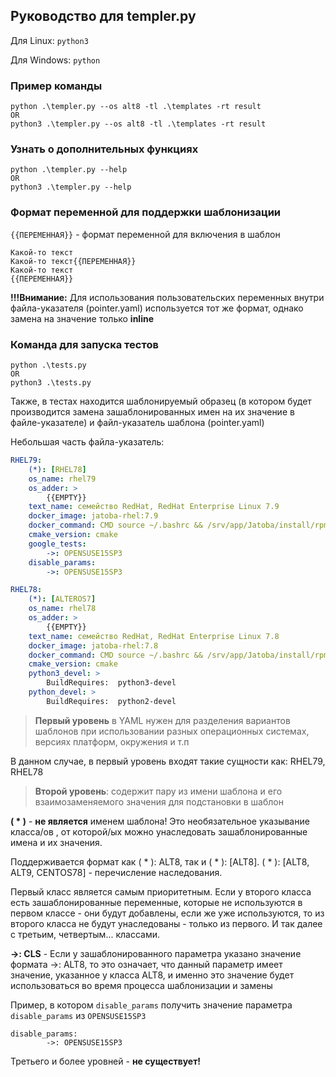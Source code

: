 ## Руководство для templer.py

Для Linux: `python3`

Для Windows: `python`

### Пример команды

```
python .\templer.py --os alt8 -tl .\templates -rt result
OR
python3 .\templer.py --os alt8 -tl .\templates -rt result
```

### Узнать о дополнительных функциях

```
python .\templer.py --help
OR
python3 .\templer.py --help
```

### Формат переменной для поддержки шаблонизации

`{{ПЕРЕМЕННАЯ}}` - формат переменной для включения в шаблон

```
Какой-то текст
Какой-то текст{{ПЕРЕМЕННАЯ}}
Какой-то текст
{{ПЕРЕМЕННАЯ}}

```

**!!!Внимание:** Для использования пользовательских переменных внутри файла-указателя (pointer.yaml) используется тот же формат, однако замена на значение только **inline**

### Команда для запуска тестов

```
python .\tests.py
OR
python3 .\tests.py
```
Также, в тестах находится шаблонируемый образец (в котором будет производится замена зашаблонированных имен на их значение в файле-указателе) и файл-указатель шаблона (pointer.yaml)

Небольшая часть файла-указатель:
```yaml
RHEL79:
    (*): [RHEL78]
    os_name: rhel79
    os_adder: >
        {{EMPTY}}
    text_name: семейство RedHat, RedHat Enterprise Linux 7.9
    docker_image: jatoba-rhel:7.9
    docker_command: CMD source ~/.bashrc && /srv/app/Jatoba/install/rpm/build.sh
    cmake_version: cmake
    google_tests:
        ->: OPENSUSE15SP3
    disable_params:
        ->: OPENSUSE15SP3

RHEL78:
    (*): [ALTEROS7]
    os_name: rhel78
    os_adder: >
        {{EMPTY}}
    text_name: семейство RedHat, RedHat Enterprise Linux 7.8
    docker_image: jatoba-rhel:7.8
    docker_command: CMD source ~/.bashrc && /srv/app/Jatoba/install/rpm/build.sh
    cmake_version: cmake
    python3_devel: >
        BuildRequires:	python3-devel
    python_devel: >
        BuildRequires:	python2-devel
```
> **Первый уровень** в YAML нужен для разделения вариантов шаблонов при использовании разных операционных системах, версиях платформ, окружения и т.п

В данном случае, в первый уровень входят такие сущности как: RHEL79, RHEL78

> **Второй уровень**: содержит пару из имени шаблона и его взаимозаменяемого значения для подстановки в шаблон

**( * )** - **не является** именем шаблона! Это необязательное указывание класса/ов , от которой/ых можно унаследовать зашаблонированные имена и их значения.

Поддерживается формат как ( * ): ALT8, так и ( * ): [ALT8]. 
( * ): [ALT8, ALT9, CENTOS78] - перечисление наследования.

Первый класс является самым приоритетным. Если у второго класса есть зашаблонированные переменные, которые не используются в первом классе - они будут добавлены,
если же уже используются, то из второго класса не будут унаследованы - только из первого. И так далее с третьим, четвертым... классами.

**->: CLS** - Если у зашаблонированного параметра указано значение формата ->: ALT8, то это означает, что данный параметр имеет значение, указанное у класса ALT8, и именно это значение будет использоваться во время процесса шаблонизации и замены

Пример, в котором `disable_params` получить значение параметра `disable_params` из `OPENSUSE15SP3`
```
disable_params:
        ->: OPENSUSE15SP3
```
Третьего и более уровней - **не существует!**
